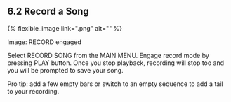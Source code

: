 ---
---

## 6.2 Record a Song

{% flexible_image link=".png" alt="" %}

Image: RECORD engaged

Select RECORD SONG from the MAIN MENU. Engage record mode by pressing PLAY button. Once you stop playback, recording will stop too and you will be prompted to save your song. 

Pro tip: add a few empty bars or switch to an empty sequence to add a tail to your recording.
